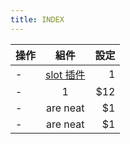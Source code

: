 ```yaml
---
title: INDEX
---
```


| 操作 |          組件          | 設定 |
| ---- | :--------------------: | ---: |
| -    | [slot 插件](./slot.md) |    1 |
| -    |           1            | \$12 |
| -    |        are neat        |  \$1 |
| -    |        are neat        |  \$1 |
